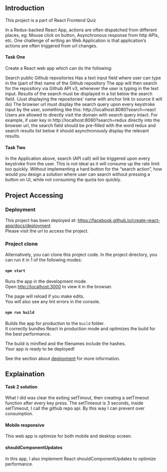 ## Introduction

This project is a part of React Frontend Quiz

In a Redux-backed React App, actions are often dispatched from different places, eg: Mouse click on button, Asynchronous response from http APIs, etc. One challenge of writing an Web Application is that application’s actions are often triggered from url changes.

#### Task One
Create a React web app which can do the following:

Search public Github repositories
Has a text input field where user can type in the (part of the) name of the Github repository
The app will then search for the repository via Github API v3, whenever the user is typing in the text input.
Results of the search must be displayed in a list below the search field. (Just displaying the repositories’ name with anchor link to source it will do)
The browser url must display the search query upon every keystroke input by the user, something like this:
  http://localhost:8080?search=react
Users are allowed to directly visit the domain with search query intact. For example, if user key in http://localhost:8080?search=redux directly into the browser url, the search field should be pre-filled with the word redux and search results list below it should asynchronously display the relevant results.

#### Task Two
In the Application above, search (API call) will be triggered upon every keystroke from the user. This is not ideal as it will consume up the rate limit too quickly. Without implementing a hard button for the “search action”, how would you design a solution where user can search without pressing a button on UI, while not consuming the quota too quickly.


## Project Accessing

### Deployment

This project has been deployed at: https://facebook.github.io/create-react-app/docs/deployment <br>
Please visit the url to access the project.

### Project clone
Alternatively, you can clone this project code. In the project directory, you can run it in 1 of the following modes: <br>

#### `npm start`

Runs the app in the development mode.<br>
Open [http://localhost:3000](http://localhost:3000) to view it in the browser.

The page will reload if you make edits.<br>
You will also see any lint errors in the console.

#### `npm run build`

Builds the app for production to the `build` folder.<br>
It correctly bundles React in production mode and optimizes the build for the best performance.

The build is minified and the filenames include the hashes.<br>
Your app is ready to be deployed!

See the section about [deployment](https://facebook.github.io/create-react-app/docs/deployment) for more information.


## Explaination

#### Task 2 solution
What I did was clear the exiting setTimout, then creating a setTimeout function after every key press. The setTimeout is 3 seconds, inside setTimeout, I call the github repo api. By this way I can prevent over consumption.

#### Mobile responsive
This web app is optimize for both mobile and desktop screen.

#### shouldComponentUpdates
In this app, I also implement React shouldComponentUpdates to optimize performance.
